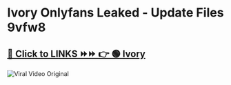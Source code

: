
 # Ivory Onlyfans Leaked - Update Files 9vfw8

## <h2><a href="https://clipsfans.com/Ivory&ref=git">🔗 Click to LINKS ⏩⏩ 👉 🟢 Ivory </a></h2>

<a href="https://clipsfans.com/Ivory&ref=git" rel="nofollow" data-target="animated-image.originalLink"><img src="https://i.ibb.co.com/xMMVF88/686577567.gif" alt="Viral Video Original" style="max-width: 100%; display: inline-block;" data-target="animated-image.originalImage"></a>

